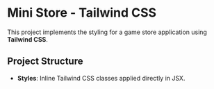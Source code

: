 # Mini Store - Tailwind CSS

This project implements the styling for a game store application using **Tailwind CSS**.

## Project Structure
- **Styles**: Inline Tailwind CSS classes applied directly in JSX.


